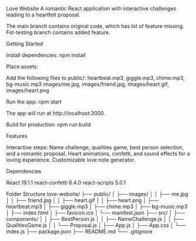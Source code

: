Love Website
A romantic React application with interactive challenges leading to a heartfelt proposal.

The main branch contains original code, which has lot of feature missing.
Fot-testing branch contains added feature.

Getting Started

Install dependencies:
npm install


Place assets:

Add the following files to public/:
heartbeat.mp3, giggle.mp3, chime.mp3, bg-music.mp3
images/me.jpg, images/friend.jpg, images/heart.gif, images/heart.png




Run the app:
npm start

The app will run at http://localhost:3000.

Build for production:
npm run build



Features

Interactive steps: Name challenge, qualities game, best person selection, and a romantic proposal.
Heart animations, confetti, and sound effects for a loving experience.
Customizable love note generator.

Dependencies

React 19.1.1
react-confetti 6.4.0
react-scripts 5.0.1

Folder Structure
love-website/
├── public/
│   ├── images/
│   │   ├── me.jpg
│   │   ├── friend.jpg
│   │   ├── heart.gif
│   │   ├── heart.png
│   ├── heartbeat.mp3
│   ├── giggle.mp3
│   ├── chime.mp3
│   ├── bg-music.mp3
│   ├── index.html
│   ├── favicon.ico
│   └── manifest.json
├── src/
│   ├── components/
│   │   ├── BestPerson.js
│   │   ├── NameChallenge.js
│   │   ├── QualitiesGame.js
│   │   └── Proposal.js
│   ├── App.js
│   ├── App.css
│   └── index.js
├── package.json
├── README.md
└── .gitignore
